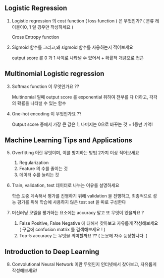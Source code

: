 ## Logistic Regression

1. Logistic regression 의 cost function ( loss function ) 은 무엇인가? ( 분류 레이블이0, 1 일 경우만 작성하세요 )

   Cross Entropy function

 

2. Sigmoid 함수를 그리고,왜 sigmoid 함수를 사용하는지 적어보세요

   output score 를 0 과 1 사이로 나타낼 수 있어서 + 확률적 개념으로 접근

 

## **Multinomial Logistic regression**

 

3. Softmax function 이 무엇인가요 ?? 

   Multinomial 일때 output score 를 exponential 취하여 전부를 다 더하고, 각각의 확률을 나타낼 수 있는 함수

 

4. One-hot encoding 이 무엇인가요 ??

   Output score 중에서 가장 큰 값은 1, 나머지는 0으로 바꾸는 것 = 1등만 기억!



## Machine Learning Tips and Applications



5. Overfitting 이란 무엇이며, 이를 방지하는 방법 2가지 이상 적어보세요
   1. Regularization
   2. Feature 의 수를 줄이는 것
   3. 데이터 수를 늘리는 것



6. Train, validation, test 데이터로 나누는 이유를 설명하세요

   학습 도중 계속해서 평가를 진행하기 위해 validation 을 진행하고, 최종적으로 성능 평가를 위해 학습에 사용하지 않은 test set 을 따로 구성한다



7. 머신러닝 모델을 평가하는 요소에는 accuracy 말고 또 무엇이 있을까요 ?
   1. False Positive, False Negative 에 대해서 찾아보고 자유롭게 작성해보세요 ( 구글에 confusion matrix 를 검색해보세요 ! )
   2. Top-5 accuracy 는 무엇을 의미할까요 ?? ( 논문에 자주 등장합니다. )



## Introduction to Deep Learning



8. Convolutional Neural Network 이란 무엇인지 인터넷에서 찾아보고, 자유롭게 작성해보세요!



### 

 

 